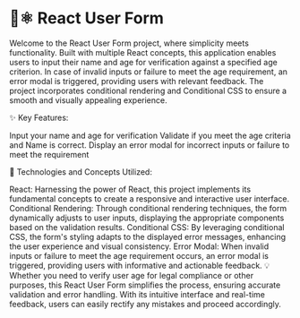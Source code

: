 # 👥⚛️ React User Form

Welcome to the React User Form project, where simplicity meets functionality. Built with multiple React concepts, this application enables users to input their name and age for verification against a specified age criterion. In case of invalid inputs or failure to meet the age requirement, an error modal is triggered, providing users with relevant feedback. The project incorporates conditional rendering and Conditional CSS to ensure a smooth and visually appealing experience.

✨ Key Features:

Input your name and age for verification
Validate if you meet the age criteria and Name is correct.
Display an error modal for incorrect inputs or failure to meet the requirement

🧰 Technologies and Concepts Utilized:

React: Harnessing the power of React, this project implements its fundamental concepts to create a responsive and interactive user interface.
Conditional Rendering: Through conditional rendering techniques, the form dynamically adjusts to user inputs, displaying the appropriate components based on the validation results.
Conditional CSS: By leveraging conditional CSS, the form's styling adapts to the displayed error messages, enhancing the user experience and visual consistency.
Error Modal: When invalid inputs or failure to meet the age requirement occurs, an error modal is triggered, providing users with informative and actionable feedback.
💡 Whether you need to verify user age for legal compliance or other purposes, this React User Form simplifies the process, ensuring accurate validation and error handling. With its intuitive interface and real-time feedback, users can easily rectify any mistakes and proceed accordingly.





 
